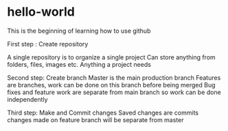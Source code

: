 # hello-world
This is the beginning of learning how to use github

First step : Create repository

  A single repository is to organize a single project
  Can store anything from folders, files, images etc. Anything a project needs
  
Second step: Create branch
  Master is the main production branch
  Features are branches, work can be done on this branch before being merged
  Bug fixes and feature work are separate from main branch so work can be done independently
  
Third step: Make and Commit changes
  Saved changes are commits
  changes made on feature branch will be separate from master
  
